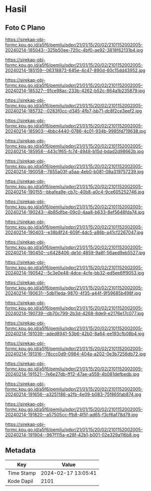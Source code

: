 # Hasil

## Foto C Plano

https://sirekap-obj-formc.kpu.go.id/a5f6/pemilu/pdpr/21/01/15/20/02/2101152002005-20240214-185043--325b50ee-720c-4bf0-ae92-3818f62131b4.jpg

https://sirekap-obj-formc.kpu.go.id/a5f6/pemilu/pdpr/21/01/15/20/02/2101152002005-20240214-185159--06318873-645e-4c47-890d-60c15dd43952.jpg

https://sirekap-obj-formc.kpu.go.id/a5f6/pemilu/pdpr/21/01/15/20/02/2101152002005-20240214-185327--91ce98ac-233b-4262-b52c-864a1b235879.jpg

https://sirekap-obj-formc.kpu.go.id/a5f6/pemilu/pdpr/21/01/15/20/02/2101152002005-20240214-185732--0283f0cc-d345-4fb7-bb71-dc8f2ce3eef2.jpg

https://sirekap-obj-formc.kpu.go.id/a5f6/pemilu/pdpr/21/01/15/20/02/2101152002005-20240214-185903--4bbc4440-0786-4c01-934b-9985fd719638.jpg

https://sirekap-obj-formc.kpu.go.id/a5f6/pemilu/pdpr/21/01/15/20/02/2101152002005-20240214-185958--443c1f65-fc74-4948-b15d-bdad2d98662b.jpg

https://sirekap-obj-formc.kpu.go.id/a5f6/pemilu/pdpr/21/01/15/20/02/2101152002005-20240214-190058--7655a03f-a5aa-4eb0-b081-08a319757239.jpg

https://sirekap-obj-formc.kpu.go.id/a5f6/pemilu/pdpr/21/01/15/20/02/2101152002005-20240214-190155--bbafea9e-cb7c-40b8-a0c4-9ce605252746.jpg

https://sirekap-obj-formc.kpu.go.id/a5f6/pemilu/pdpr/21/01/15/20/02/2101152002005-20240214-190243--4b85dfbe-09c0-4aa8-b633-8ef5648fda74.jpg

https://sirekap-obj-formc.kpu.go.id/a5f6/pemilu/pdpr/21/01/15/20/02/2101152002005-20240214-190403--e38b8f24-609f-4dc5-a86b-a41cf2267047.jpg

https://sirekap-obj-formc.kpu.go.id/a5f6/pemilu/pdpr/21/01/15/20/02/2101152002005-20240214-190450--c6428406-de1d-4859-9a8f-56aed9eb5527.jpg

https://sirekap-obj-formc.kpu.go.id/a5f6/pemilu/pdpr/21/01/15/20/02/2101152002005-20240214-190542--5c3e0e48-4dce-4cfe-bb32-ed5ee6ff9053.jpg

https://sirekap-obj-formc.kpu.go.id/a5f6/pemilu/pdpr/21/01/15/20/02/2101152002005-20240214-190631--5db11eda-9870-4f35-a44f-9f59685b498f.jpg

https://sirekap-obj-formc.kpu.go.id/a5f6/pemilu/pdpr/21/01/15/20/02/2101152002005-20240214-190739--db70c799-2b3d-4268-8de9-e2176e17c077.jpg

https://sirekap-obj-formc.kpu.go.id/a5f6/pemilu/pdpr/21/01/15/20/02/2101152002005-20240214-191039--aded8941-53b6-42b0-8a64-ee193cfb08b4.jpg

https://sirekap-obj-formc.kpu.go.id/a5f6/pemilu/pdpr/21/01/15/20/02/2101152002005-20240214-191316--78ccc0d9-0984-404a-a202-0e3b7256db72.jpg

https://sirekap-obj-formc.kpu.go.id/a5f6/pemilu/pdpr/21/01/15/20/02/2101152002005-20240214-191521--7e6e27db-ff12-47ae-a559-4b081defbedb.jpg

https://sirekap-obj-formc.kpu.go.id/a5f6/pemilu/pdpr/21/01/15/20/02/2101152002005-20240214-191656--a3251186-a2fb-4e09-b083-75f865fab874.jpg

https://sirekap-obj-formc.kpu.go.id/a5f6/pemilu/pdpr/21/01/15/20/02/2101152002005-20240214-191820--a57505cc-ffb8-4f5f-ad65-f3cf6af78d79.jpg

https://sirekap-obj-formc.kpu.go.id/a5f6/pemilu/pdpr/21/01/15/20/02/2101152002005-20240214-191904--967f115a-e28f-42b1-b001-02e329a116b8.jpg


## Metadata

| Key        | Value               |
| ---------- | ------------------- |
| Time Stamp | 2024-02-17 13:05:41 |
| Kode Dapil | 2101                |




